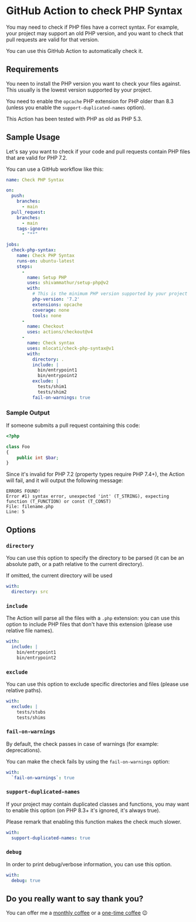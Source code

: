 # GitHub Action to check PHP Syntax

You may need to check if PHP files have a correct syntax.
For example, your project may support an old PHP version, and you want to check that pull requests are valid for that version.

You can use this GitHub Action to automatically check it.


## Requirements

You neen to install the PHP version you want to check your files against.
This usually is the lowest version supported by your project.

You need to enable the `opcache` PHP extension for PHP older than 8.3 (unless you enable the `support-duplicated-names` option).

This Action has been tested with PHP as old as PHP 5.3.


## Sample Usage

Let's say you want to check if your code and pull requests contain PHP files that are valid for PHP 7.2.

You can use a GitHub workflow like this:

```yaml
name: Check PHP Syntax

on:
  push:
    branches:
      - main
  pull_request:
    branches:
      - main
    tags-ignore:
      - "**"

jobs:
  check-php-syntax:
    name: Check PHP Syntax
    runs-on: ubuntu-latest
    steps:
      -
        name: Setup PHP
        uses: shivammathur/setup-php@v2
        with:
          # This is the minimum PHP version supported by your project
          php-version: '7.2'
          extensions: opcache
          coverage: none
          tools: none
      -
        name: Checkout
        uses: actions/checkout@v4
      -
        name: Check syntax
        uses: mlocati/check-php-syntax@v1
        with:
          directory: .
          include: |
            bin/entrypoint1
            bin/entrypoint2
          exclude: |
            tests/shim1
            tests/shim2
          fail-on-warnings: true
```

### Sample Output

If someone submits a pull request containing this code:

```php
<?php

class Foo
{
    public int $bar;
}
```

Since it's invalid for PHP 7.2 (property types require PHP 7.4+), the Action will fail, and it will output the following message:

```
ERRORS FOUND!
Error #1) syntax error, unexpected 'int' (T_STRING), expecting function (T_FUNCTION) or const (T_CONST)
File: filename.php
Line: 5
```


## Options

### `directory`

You can use this option to specify the directory to be parsed (it can be an absolute path, or a path relative to the current directory).

If omitted, the current directory will be used

```yaml
with:
  directory: src
```

### `include`

The Action will parse all the files with a <code>.php</code> extension: you can use this option to include PHP files that don't have this extension (please use relative file names).

```yaml
with:
  include: |
    bin/entrypoint1
    bin/entrypoint2
```

### `exclude`

You can use this option to exclude specific directories and files (please use relative paths).

```yaml
with:
  exclude: |
    tests/stubs
    tests/shims
```

### `fail-on-warnings`

By default, the check passes in case of warnings (for example: deprecations).

You can make the check fails by using the `fail-on-warnings` option:

```yaml
with:
  `fail-on-warnings`: true
```

### `support-duplicated-names`

If your project may contain duplicated classes and functions, you may want to enable this option (on PHP 8.3+ it's ignored, it's always true).

Please remark that enabling this function makes the check much slower.

```yaml
with:
  support-duplicated-names: true
```

### `debug`

In order to print debug/verbose information, you can use this option.

```yaml
with:
  debug: true
```


## Do you really want to say thank you?

You can offer me a [monthly coffee](https://github.com/sponsors/mlocati) or a [one-time coffee](https://paypal.me/mlocati) :wink:
